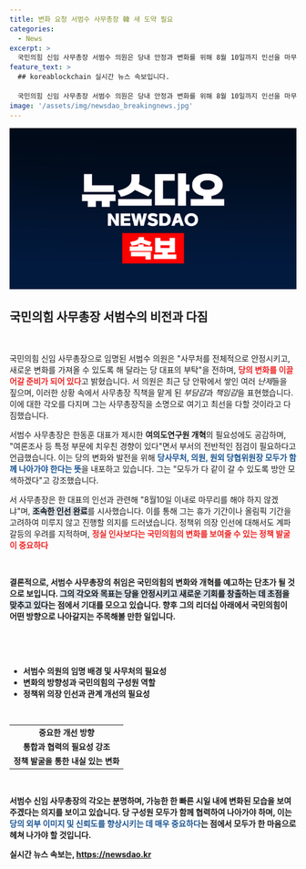 ```yaml
---
title: 변화 요청 서범수 사무총장 韓 새 도약 필요
categories:
  - News
excerpt: >
  국민의힘 신임 사무총장 서범수 의원은 당내 안정과 변화를 위해 8월 10일까지 인선을 마무리하겠다고 발표했다. 그는 계파 갈등을 염려하지 않으며, 함께 나아갈 방안을 모색하겠다고 강조했다. 클릭해서 자세한 내용을 확인하세요!
feature_text: >
  ## koreablockchain 실시간 뉴스 속보입니다.

  국민의힘 신임 사무총장 서범수 의원은 당내 안정과 변화를 위해 8월 10일까지 인선을 마무리하겠다고 발표했다. 그는 계파 갈등을 염려하지 않으며, 함께 나아갈 방안을 모색하겠다고 강조했다. 클릭해서 자세한 내용을 확인하세요!
image: '/assets/img/newsdao_breakingnews.jpg'
---
```


<p><img src="/assets/img/newsdao_breakingnews.jpg" alt="koreablockchain 속보" /></p>

<h2 data-ke-size="size26">국민의힘 사무총장 서범수의 비전과 다짐</h2>

<p data-ke-size="size16">&nbsp;</p>

<p>국민의힘 신임 사무총장으로 임명된 서범수 의원은 "사무처를 전체적으로 안정시키고, 새로운 변화를 가져올 수 있도록 해 달라는 당 대표의 부탁"을 전하며, <b><span style="color: #ee2323;">당의 변화를 이끌어갈 준비가 되어 있다</span></b>고 밝혔습니다. 서 의원은 최근 당 안팎에서 쌓인 여러 <em>난제</em>들을 짚으며, 이러한 상황 속에서 사무총장 직책을 맡게 된 <em>부담감</em>과 <em>책임감</em>을 표현했습니다. 이에 대한 각오를 다지며 그는 사무총장직을 소명으로 여기고 최선을 다할 것이라고 다짐했습니다.</p>

<p>서범수 사무총장은 한동훈 대표가 제시한 <b>여의도연구원 개혁</b>의 필요성에도 공감하며, "여론조사 등 특정 부문에 치우친 경향이 있다"면서 부서의 전반적인 점검이 필요하다고 언급했습니다. 이는 당의 변화와 발전을 위해 <b><span style="color: #1a5490;">당사무처, 의원, 원외 당협위원장 모두가 함께 나아가야 한다는 뜻</span></b>을 내포하고 있습니다. 그는 "모두가 다 같이 갈 수 있도록 방안 모색하겠다"고 강조했습니다.</p>

<p>서 사무총장은 한 대표의 인선과 관련해 "8월10일 이내로 마무리를 해야 하지 않겠냐"며, <b><span style="background-color: #21538527;">조속한 인선 완료</span></b>를 시사했습니다. 이를 통해 그는 휴가 기간이나 올림픽 기간을 고려하여 미루지 않고 진행할 의지를 드러냈습니다. 정책위 의장 인선에 대해서도 계파 갈등의 우려를 지적하며, <b><span style="color: #ee2323;">정실 인사보다는 국민의힘의 변화를 보여줄 수 있는 정책 발굴이 중요하다</span></b고 강조했습니다.</p>

<p data-ke-size="size16">&nbsp;</p>

<p>결론적으로, 서범수 사무총장의 취임은 국민의힘의 <b>변화와 개혁</b>를 예고하는 단초가 될 것으로 보입니다. <b><span style="background-color: #21538527;">그의 각오와 목표는 당을 안정시키고 새로운 기회를 창출하는 데 초점을 맞추고 있다</span></b>는 점에서 기대를 모으고 있습니다. 향후 그의 리더십 아래에서 국민의힘이 어떤 방향으로 나아갈지는 주목해볼 만한 일입니다. </p>

<p data-ke-size="size16">&nbsp;</p>

<p><br></p>

<ul>
    <li>서범수 의원의 임명 배경 및 사무처의 필요성</li>
    <li>변화의 방향성과 국민의힘의 구성원 역할</li>
    <li>정책위 의장 인선과 관계 개선의 필요성</li>
</ul>

<p data-ke-size="size16">&nbsp;</p>

<table style="width:100%; border-collapse:collapse;">
    <tr>
        <td style="text-align: center; height: 17px;"><b>중요한 개선 방향</b></td>
    </tr>
    <tr>
        <td style="text-align: center; height: 17px;"><b>통합과 협력의 필요성 강조</b></td>
    </tr>
    <tr>
        <td style="text-align: center; height: 17px;"><b>정책 발굴을 통한 내실 있는 변화</b></td>
    </tr>
</table>

<p data-ke-size="size16">&nbsp;</p>

<p>서범수 신임 사무총장의 각오는 분명하며, 가능한 한 빠른 시일 내에 변화된 모습을 보여주겠다는 의지를 보이고 있습니다. 당 구성원 모두가 함께 협력하여 나아가야 하며, 이는 <b><span style="color: #1a5490;">당의 외부 이미지 및 신뢰도를 향상시키는 데 매우 중요하다</span></b>는 점에서 모두가 한 마음으로 헤쳐 나가야 할 것입니다.</p>
실시간 뉴스 속보는, <a href="https://newsdao.kr" rel="dofollow">https://newsdao.kr</a>



